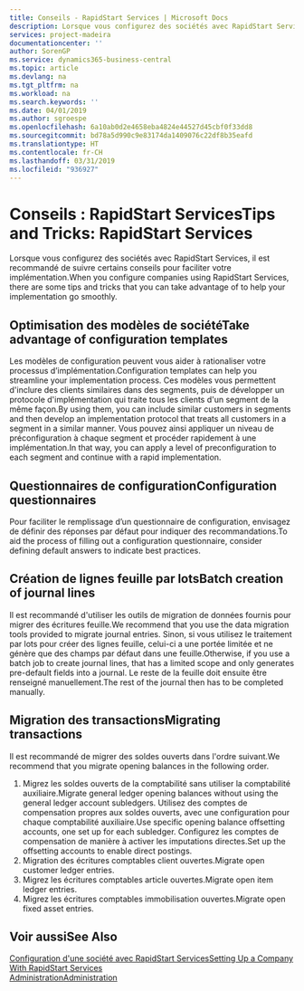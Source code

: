 ```yaml
---
title: Conseils - RapidStart Services | Microsoft Docs
description: Lorsque vous configurez des sociétés avec RapidStart Services, il est recommandé de suivre certains conseils pour faciliter votre implémentation.
services: project-madeira
documentationcenter: ''
author: SorenGP
ms.service: dynamics365-business-central
ms.topic: article
ms.devlang: na
ms.tgt_pltfrm: na
ms.workload: na
ms.search.keywords: ''
ms.date: 04/01/2019
ms.author: sgroespe
ms.openlocfilehash: 6a10ab0d2e4658eba4824e44527d45cbf0f33dd8
ms.sourcegitcommit: bd78a5d990c9e83174da1409076c22df8b35eafd
ms.translationtype: HT
ms.contentlocale: fr-CH
ms.lasthandoff: 03/31/2019
ms.locfileid: "936927"
---
```

# <a name="tips-and-tricks-rapidstart-services"></a><span data-ttu-id="150a1-103">Conseils : RapidStart Services</span><span class="sxs-lookup"><span data-stu-id="150a1-103">Tips and Tricks: RapidStart Services</span></span>
<span data-ttu-id="150a1-104">Lorsque vous configurez des sociétés avec RapidStart Services, il est recommandé de suivre certains conseils pour faciliter votre implémentation.</span><span class="sxs-lookup"><span data-stu-id="150a1-104">When you configure companies using RapidStart Services, there are some tips and tricks that you can take advantage of to help your implementation go smoothly.</span></span>  

## <a name="take-advantage-of-configuration-templates"></a><span data-ttu-id="150a1-105">Optimisation des modèles de société</span><span class="sxs-lookup"><span data-stu-id="150a1-105">Take advantage of configuration templates</span></span>  
<span data-ttu-id="150a1-106">Les modèles de configuration peuvent vous aider à rationaliser votre processus d’implémentation.</span><span class="sxs-lookup"><span data-stu-id="150a1-106">Configuration templates can help you streamline your implementation process.</span></span> <span data-ttu-id="150a1-107">Ces modèles vous permettent d'inclure des clients similaires dans des segments, puis de développer un protocole d'implémentation qui traite tous les clients d'un segment de la même façon.</span><span class="sxs-lookup"><span data-stu-id="150a1-107">By using them, you can include similar customers in segments and then develop an implementation protocol that treats all customers in a segment in a similar manner.</span></span> <span data-ttu-id="150a1-108">Vous pouvez ainsi appliquer un niveau de préconfiguration à chaque segment et procéder rapidement à une implémentation.</span><span class="sxs-lookup"><span data-stu-id="150a1-108">In that way, you can apply a level of preconfiguration to each segment and continue with a rapid implementation.</span></span>  

## <a name="configuration-questionnaires"></a><span data-ttu-id="150a1-109">Questionnaires de configuration</span><span class="sxs-lookup"><span data-stu-id="150a1-109">Configuration questionnaires</span></span>  
<span data-ttu-id="150a1-110">Pour faciliter le remplissage d’un questionnaire de configuration, envisagez de définir des réponses par défaut pour indiquer des recommandations.</span><span class="sxs-lookup"><span data-stu-id="150a1-110">To aid the process of filling out a configuration questionnaire, consider defining default answers to indicate best practices.</span></span>  

## <a name="batch-creation-of-journal-lines"></a><span data-ttu-id="150a1-111">Création de lignes feuille par lots</span><span class="sxs-lookup"><span data-stu-id="150a1-111">Batch creation of journal lines</span></span>  
<span data-ttu-id="150a1-112">Il est recommandé d'utiliser les outils de migration de données fournis pour migrer des écritures feuille.</span><span class="sxs-lookup"><span data-stu-id="150a1-112">We recommend that you use the data migration tools provided to migrate journal entries.</span></span> <span data-ttu-id="150a1-113">Sinon, si vous utilisez le traitement par lots pour créer des lignes feuille, celui-ci a une portée limitée et ne génère que des champs par défaut dans une feuille.</span><span class="sxs-lookup"><span data-stu-id="150a1-113">Otherwise, if you use a batch job to create journal lines, that has a limited scope and only generates pre-default fields into a journal.</span></span> <span data-ttu-id="150a1-114">Le reste de la feuille doit ensuite être renseigné manuellement.</span><span class="sxs-lookup"><span data-stu-id="150a1-114">The rest of the journal then has to be completed manually.</span></span>  

## <a name="migrating-transactions"></a><span data-ttu-id="150a1-115">Migration des transactions</span><span class="sxs-lookup"><span data-stu-id="150a1-115">Migrating transactions</span></span>  
<span data-ttu-id="150a1-116">Il est recommandé de migrer des soldes ouverts dans l'ordre suivant.</span><span class="sxs-lookup"><span data-stu-id="150a1-116">We recommend that you migrate opening balances in the following order.</span></span>  

1.  <span data-ttu-id="150a1-117">Migrez les soldes ouverts de la comptabilité sans utiliser la comptabilité auxiliaire.</span><span class="sxs-lookup"><span data-stu-id="150a1-117">Migrate general ledger opening balances without using the general ledger account subledgers.</span></span> <span data-ttu-id="150a1-118">Utilisez des comptes de compensation propres aux soldes ouverts, avec une configuration pour chaque comptabilité auxiliaire.</span><span class="sxs-lookup"><span data-stu-id="150a1-118">Use specific opening balance offsetting accounts, one set up for each subledger.</span></span> <span data-ttu-id="150a1-119">Configurez les comptes de compensation de manière à activer les imputations directes.</span><span class="sxs-lookup"><span data-stu-id="150a1-119">Set up the offsetting accounts to enable direct postings.</span></span>  
2.  <span data-ttu-id="150a1-120">Migration des écritures comptables client ouvertes.</span><span class="sxs-lookup"><span data-stu-id="150a1-120">Migrate open customer ledger entries.</span></span>  
3.  <span data-ttu-id="150a1-121">Migrez les écritures comptables article ouvertes.</span><span class="sxs-lookup"><span data-stu-id="150a1-121">Migrate open item ledger entries.</span></span>  
4.  <span data-ttu-id="150a1-122">Migrez les écritures comptables immobilisation ouvertes.</span><span class="sxs-lookup"><span data-stu-id="150a1-122">Migrate open fixed asset entries.</span></span>  

## <a name="see-also"></a><span data-ttu-id="150a1-123">Voir aussi</span><span class="sxs-lookup"><span data-stu-id="150a1-123">See Also</span></span>  
[<span data-ttu-id="150a1-124">Configuration d'une société avec RapidStart Services</span><span class="sxs-lookup"><span data-stu-id="150a1-124">Setting Up a Company With RapidStart Services</span></span>](admin-set-up-a-company-with-rapidstart.md)  
[<span data-ttu-id="150a1-125">Administration</span><span class="sxs-lookup"><span data-stu-id="150a1-125">Administration</span></span>](admin-setup-and-administration.md)
